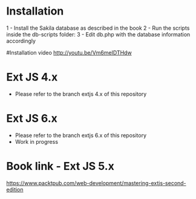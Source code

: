 # Installation

1 - Install the Sakila database as described in the book
2 - Run the scripts inside the db-scripts folder:
3 - Edit db.php with the database information accordingly

#Installation video
http://youtu.be/Vm6meIDTHdw

# Ext JS 4.x
- Please refer to the branch extjs 4.x of this repository

# Ext JS 6.x
- Please refer to the branch extjs 6.x of this repository
- Work in progress

# Book link - Ext JS 5.x
https://www.packtpub.com/web-development/mastering-extjs-second-edition
